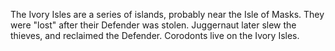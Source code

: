 The Ivory Isles are a series of islands, probably near the Isle of Masks. They were "lost" after their Defender was stolen.  Juggernaut later slew the thieves, and reclaimed the Defender. Corodonts live on the Ivory Isles.